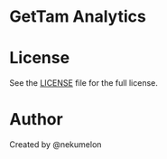 # GetTam Analytics

# License
See the [LICENSE](LICENSE.md) file for the full license.

# Author
Created by @nekumelon